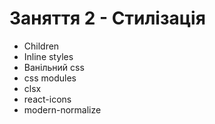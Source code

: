 # Заняття 2 - Стилізація

- Children
- Inline styles
- Ванільний css
- css modules
- clsx
- react-icons
- modern-normalize

